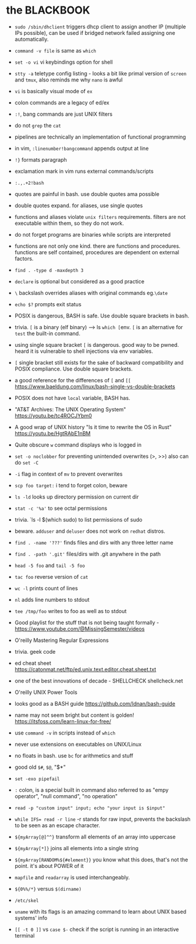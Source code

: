 # the BLACKBOOK

* `sudo /sbin/dhclient` triggers dhcp client to assign another IP (multiple IPs possible), can be used if bridged network failed assigning one automatically.

* `command -v file` is same as `which`

* `set -o vi` vi keybindings option for shell

* `stty -a` teletype config listing - looks a bit like primal version of `screen` and `tmux`, also reminds me why `nano` is awful

* `vi` is basically visual mode of `ex`

* colon commands are a legacy of ed/ex

* `:!`, bang commands are just UNIX filters

* do not `grep` the `cat`

* pipelines are technically an implementation of functional programming

* in vim, `:linenumber!bangcommand` appends output at line

* `!}` formats paragraph

* exclamation mark in vim  runs external commands/scripts

* `:.,.+2!bash`

* quotes are painful in bash. use double quotes ama possible

* double quotes expand. for aliases, use single quotes

* functions and aliases violate `unix filters` requirements. filters are not
	executable within them, so they do not work.

* do not forget programs are binaries while scripts are interpreted

* functions are not only one kind. there are functions and procedures.
	functions are self contained, procedures are dependent on
	external factors.

* `find . -type d -maxdepth 3`

* `declare` is optional but considered as a good practice

* `\` backslash overrides aliases with original commands eg.`\date`  

* `echo $?` prompts exit status

* POSIX is dangerous, BASH is safe. Use double square brackets in bash.

* trivia. `[` is a binary (elf binary) --> ls `which [`env. `[` is an
	alternative for `test` the built-in command.

* using single square bracket `[`  is dangerous. good way to be pwned.
	heard it is vulnerable to shell injections via env variables.

* `[` single bracket still exists for the sake of backward compatibility
	and POSIX compliance. Use double square brackets.

* a good reference for the differences of `[` and `[[` 
	https://www.baeldung.com/linux/bash-single-vs-double-brackets

* POSIX does not have `local` variable, BASH has.

* "AT&T Archives: The UNIX Operating System" https://youtu.be/tc4ROCJYbm0

* A good wrap of UNIX history "Is it time to rewrite the OS in Rust" https://youtu.be/HgtRAbE1nBM 

* Quite obscure `w` command displays who is logged in

* `set -o noclobber` for preventing unintended overwrites (>, >>)
	also can do `set -C`

* `-i` flag in context of `mv` to prevent overwrites

* `scp foo target:` i tend to forget colon, beware

* `ls -ld` looks up directory permission on current dir

* `stat -c '%a'` to see octal permissions

* trivia. `ls -l $(which sudo) to list permissions of sudo

* beware. `adduser` and `deluser` does not work on `redhat` distros.

* `find . -name '???'` finds files and dirs with any three letter name

* `find . -path '.git'` files/dirs with .git anywhere in the path

* `head -5 foo` and `tail -5 foo`

* `tac foo` reverse version of `cat`

* `wc -l` prints count of lines

* `nl` adds line numbers to stdout

* `tee /tmp/foo` writes to foo as well as to stdout

* Good playlist for the stuff that is not being taught formally  - https://www.youtube.com/@MissingSemester/videos

* O'reilly Mastering Regular Expressions

* trivia. geek code

* ed cheat sheet https://catonmat.net/ftp/ed.unix.text.editor.cheat.sheet.txt

* one of the best innovations of decade - SHELLCHECK shellcheck.net

* O'reilly UNIX Power Tools

* looks good as a BASH guide https://github.com/Idnan/bash-guide

* name may not seem bright but content is golden! https://itsfoss.com/learn-linux-for-free/

* use `command -v` in scripts instead of `which`

* never use extensions on executables on UNIX/Linux

* no floats in bash. use `bc` for arithmetics and stuff

* good old `$#`, `$@`, "$*"

* `set -exo pipefail` 

* `:` colon, is a special built in command also referred to as "empy operator", "null command", "no operation"

* `read -p "custom input" input; echo "your input is $input"`

* `while IFS= read -r line` -r stands for raw input, prevents the backslash to be seen as an escape character.

* `${myArray[@]^^}` transform all elements of an array into uppercase

* `${myArray[*]}` joins all elements into a single string

* `${myArray[RANDOM%${#element}}` you know what this does, that's not the point. it's about POWER of it

* `mapfile` and `readarray` is used interchangeably.

* `${0%%/*}` versus `$(dirname)`

* `/etc/skel`

* `uname` with its flags is an amazing command to learn about UNIX based systems' info

* `[[ -t 0 ]]` vs `case $-` check if the script is running in an interactive terminal
